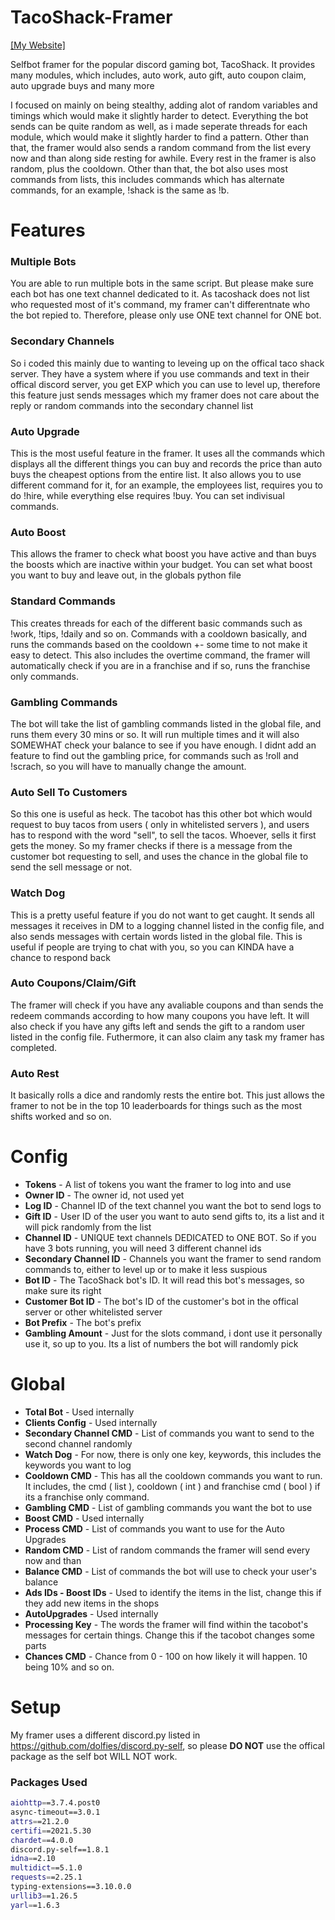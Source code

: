 # TacoShack-Framer
[[My Website]](https://mitsuzi.xyz/)

Selfbot framer  for the popular discord gaming bot, TacoShack. It provides many modules, which includes, auto work, auto gift, auto coupon claim, auto upgrade buys and many more

I focused on mainly on being stealthy, adding alot of random variables and timings which would make it slightly harder to detect. Everything the bot sends can be quite random as well, as i made seperate threads for each module, which would make it slightly harder to find a pattern. Other than that, the framer would also sends a random command from the list every now and than along side resting for awhile. Every rest in the framer is also random, plus the cooldown. Other than that, the bot also uses most commands from lists, this includes commands which has alternate commands, for an example, !shack is the same as !b.

# Features

### Multiple Bots

You are able to run multiple bots in the same script. But please make sure each bot has one text channel dedicated to it. As tacoshack does not list who requested most of it's command, my framer can't differentnate who the bot repied to. Therefore, please only use ONE text channel for ONE bot. 


### Secondary Channels

So i coded this mainly due to wanting to leveing up on the offical taco shack server. They have a system where if you use commands and text in their offical discord server, you get EXP which you can use to level up, therefore this feature just sends messages which my framer does not care about the reply or random commands into the secondary channel list


### Auto Upgrade

This is the most useful feature in the framer. It uses all the commands which displays all the different things you can buy and records the price than auto buys the cheapest options from the entire list. It also allows you to use different command for it, for an example, the employees list, requires you to do !hire, while everything else requires !buy. You can set indivisual commands.


### Auto Boost

This allows the framer to check what boost you have active and than buys the boosts which are inactive within your budget. You can set what boost you want to buy and leave out, in the globals python file


### Standard Commands

This creates threads for each of the different basic commands such as !work, !tips, !daily and so on. Commands with a cooldown basically, and runs the commands based on the cooldown +- some time to not make it easy to detect. This also includes the overtime command, the framer will automatically check if you are in a franchise and if so, runs the franchise only commands.


### Gambling Commands

The bot will take the list of gambling commands listed in the global file, and runs them every 30 mins or so. It will run multiple times and it will also SOMEWHAT check your balance to see if you have enough. I didnt add an feature to find out the gambling price, for commands such as !roll and !scrach, so you will have to manually change the amount.


### Auto Sell To Customers

So this one is useful as heck. The tacobot has this other bot which would request to buy tacos from users ( only in whitelisted servers ), and users has to respond with the word "sell", to sell the tacos. Whoever, sells it first gets the money. So my framer checks if there is a message from the customer bot requesting to sell, and uses the chance in the global file to send the sell message or not. 


### Watch Dog

This is a pretty useful feature if you do not want to get caught. It sends all messages it receives in DM to a logging channel listed in the config file, and also sends messages with certain words listed in the global file. This is useful if people are trying to chat with you, so you can KINDA have a chance to respond back


### Auto Coupons/Claim/Gift

The framer will check if you have any avaliable coupons and than sends the redeem commands according to how many coupons you have left. It will also check if you have any gifts left and sends the gift to a random user listed in the config file. Futhermore, it can also claim any task my framer has completed.


### Auto Rest

It basically rolls a dice and randomly rests the entire bot. This just allows the framer to not be in the top 10 leaderboards for things such as the most shifts worked and so on. 


# Config
- **Tokens** - A list of tokens you want the framer to log into and use
- **Owner ID** - The owner id, not used yet
- **Log ID** - Channel ID of the text channel you want the bot to send logs to
- **Gift ID** - User ID of the user you want to auto send gifts to, its a list and it will pick randomly from the list
- **Channel ID** - UNIQUE text channels DEDICATED to ONE BOT. So if you have 3 bots running, you will need 3 different channel ids
- **Secondary Channel ID** - Channels you want the framer to send random commands to, either to level up or to make it less suspious
- **Bot ID** - The TacoShack bot's ID. It will read this bot's messages, so make sure its right
- **Customer Bot ID** - The bot's ID of the customer's bot in the offical server or other whitelisted server
- **Bot Prefix** - The bot's prefix
- **Gambling Amount** - Just for the slots command, i dont use it personally use it, so up to you. Its a list of numbers the bot will randomly pick

# Global
- **Total Bot** - Used internally
- **Clients Config** - Used internally
- **Secondary Channel CMD** - List of commands you want to send to the second channel randomly
- **Watch Dog** - For now, there is only one key, keywords, this includes the keywords you want to log
- **Cooldown CMD** - This has all the cooldown commands you want to run. It includes, the cmd ( list ), cooldown ( int ) and franchise cmd ( bool ) if its a franchise only command.
- **Gambling CMD** - List of gambling commands you want the bot to use
- **Boost CMD** - Used internally
- **Process CMD** - List of commands you want to use for the Auto Upgrades
- **Random CMD** - List of random commands the framer will send every now and than
- **Balance CMD** - List of commands the bot will use to check your user's balance
- **Ads IDs - Boost IDs** - Used to identify the items in the list, change this if they add new items in the shops
- **AutoUpgrades** - Used internally
- **Processing Key** - The words the framer will find within the tacobot's messages for certain things. Change this if the tacobot changes some parts
- **Chances CMD** - Chance from 0 - 100 on how likely it will happen. 10 being 10% and so on.

# Setup

My framer uses a different discord.py listed in https://github.com/dolfies/discord.py-self, so please **DO NOT** use the offical package as the self bot WILL NOT work.

### Packages Used
```sh
aiohttp==3.7.4.post0
async-timeout==3.0.1
attrs==21.2.0
certifi==2021.5.30
chardet==4.0.0
discord.py-self==1.8.1
idna==2.10
multidict==5.1.0
requests==2.25.1
typing-extensions==3.10.0.0
urllib3==1.26.5
yarl==1.6.3
```

